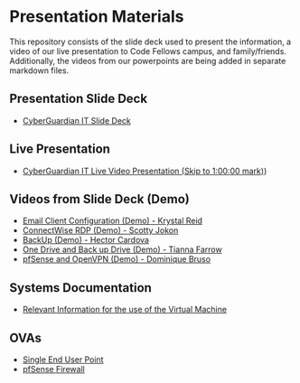 # Presentation Materials
This repository consists of the slide deck used to present the information, a video of our live presentation to Code Fellows campus, and family/friends. Additionally, the videos from our powerpoints are being added in separate markdown files. 

## Presentation Slide Deck
- [CyberGuardian IT Slide Deck](CyberGuardianITPresentation.pdf)

## Live Presentation
- [CyberGuardian IT Live Video Presentation (Skip to 1:00:00 mark)](https://zoom.us/rec/play/EviH7uVDkWrJ8Qjo_pQK11g3L8LHspQbyNY6UZ75XMWrI_WIVQKPsICn3Z-HJqfqnk_D91zV9zmNsojH.HsTdnkfLPuS2CARc?canPlayFromShare=true&from=recording_mg&continueMode=true&componentName=rec-play&originRequestUrl=https%3A%2F%2Fzoom.us%2Frec%2Fshare%2FwKOyqwJxib8l7a-MUkr3WKNT3EG7tnTsdpIw8KV_He4coSToh0FKvBN5Lqxms0w.VGvto-GGQbnwRAng))

## Videos from Slide Deck (Demo)
- [Email Client Configuration (Demo) - Krystal Reid](emailconfiguration.md)
- [ConnectWise RDP (Demo) - Scotty Jokon](ConnectWise.md)
- [BackUp (Demo) - Hector Cardova](Backup.md)
- [One Drive and Back up Drive (Demo) - Tianna Farrow](onedriveandbackupdrive.md)
- [pfSense and OpenVPN (Demo) - Dominique Bruso](pfsense_demo.md)
  
## Systems Documentation
- [Relevant Information for the use of the Virtual Machine](collaborative-project-document.pdf)

## OVAs 
- [Single End User Point](nanosphere-ova.md)
- [pfSense Firewall](pfsense-ova.md)

